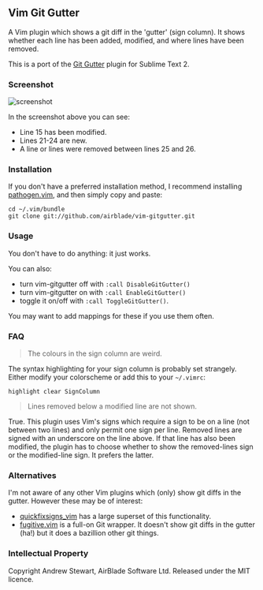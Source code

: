 ## Vim Git Gutter

A Vim plugin which shows a git diff in the 'gutter' (sign column).  It shows whether each line has been added, modified, and where lines have been removed.

This is a port of the [Git Gutter][st2gg] plugin for Sublime Text 2.


### Screenshot

![screenshot](https://raw.github.com/airblade/vim-gitgutter/master/screenshot.png)

In the screenshot above you can see:

* Line 15 has been modified.
* Lines 21-24 are new.
* A line or lines were removed between lines 25 and 26.


### Installation

If you don't have a preferred installation method, I recommend installing [pathogen.vim][pathogen], and then simply copy and paste:

```
cd ~/.vim/bundle
git clone git://github.com/airblade/vim-gitgutter.git
```


### Usage

You don't have to do anything: it just works.

You can also:

* turn vim-gitgutter off with `:call DisableGitGutter()`
* turn vim-gitgutter on with `:call EnableGitGutter()`
* toggle it on/off with `:call ToggleGitGutter()`.

You may want to add mappings for these if you use them often.


### FAQ

> The colours in the sign column are weird.

The syntax highlighting for your sign column is probably set strangely.  Either modify your colorscheme or add this to your `~/.vimrc`:

```
highlight clear SignColumn
```

> Lines removed below a modified line are not shown.

True.  This plugin uses Vim's signs which require a sign to be on a line (not between two lines) and only permit one sign per line.  Removed lines are signed with an underscore on the line above.  If that line has also been modified, the plugin has to choose whether to show the removed-lines sign or the modified-line sign.  It prefers the latter.


### Alternatives

I'm not aware of any other Vim plugins which (only) show git diffs in the gutter.  However these may be of interest:

* [quickfixsigns_vim][qf] has a large superset of this functionality.
* [fugitive.vim][fugitive] is a full-on Git wrapper.  It doesn't show git diffs in the gutter (ha!) but it does a bazillion other git things.


### Intellectual Property

Copyright Andrew Stewart, AirBlade Software Ltd.  Released under the MIT licence.


  [st2gg]: https://github.com/jisaacks/GitGutter
  [pathogen]: https://github.com/tpope/vim-pathogen
  [qf]: https://github.com/tomtom/quickfixsigns_vim
  [fugitive]: https://github.com/tpope/vim-fugitive
